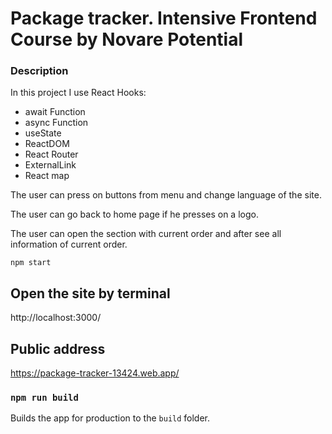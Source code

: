 # Package tracker. Intensive Frontend Course by Novare Potential

### Description

In this project I use React Hooks:

- await Function
- async Function
- useState
- ReactDOM
- React Router
- ExternalLink
- React map

The user can press on buttons from menu and change language of the site.

The user can go back to home page if he presses on a logo.

The user can open the section with current order and after see all information of current order.

```
npm start
```

## Open the site by terminal

http://localhost:3000/

## Public address

https://package-tracker-13424.web.app/

### `npm run build`

Builds the app for production to the `build` folder.
